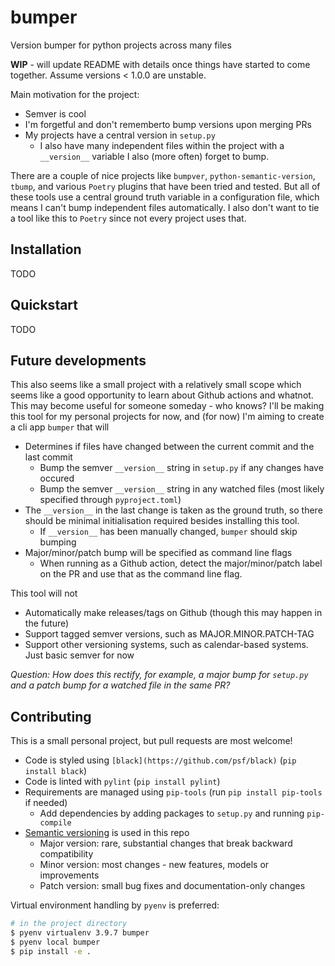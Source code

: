 # bumper
Version bumper for python projects across many files

**WIP** - will update README with details once things have started to come together. Assume
versions < 1.0.0 are unstable.

Main motivation for the project:
* Semver is cool
* I'm forgetful and don't rememberto bump versions upon merging PRs
* My projects have a central version in `setup.py`
    * I also have many independent files within the project with a `__version__` variable I also
      (more often) forget to bump.

There are a couple of nice projects like `bumpver`, `python-semantic-version`, `tbump`, and various
`Poetry` plugins that have been tried and tested. But all of these tools use a central ground truth
variable in a configuration file, which means I can't bump independent files automatically. I also
don't want to tie a tool like this to `Poetry` since not every project uses that.

## Installation
TODO

## Quickstart
TODO

## Future developments
This also seems like a small project with a relatively small scope which seems like a good
opportunity to learn about Github actions and whatnot. This may become useful for someone someday -
who knows? I'll be making this tool for my personal projects for now, and (for now) I'm aiming to
create a cli app `bumper` that will
* Determines if files have changed between the current commit and the last commit
    * Bump the semver `__version__` string in `setup.py` if any changes have occured
    * Bump the semver `__version__` string in any watched files (most likely specified through
      `pyproject.toml`)
* The `__version__` in the last change is taken as the ground truth, so there should be minimal
  initialisation required besides installing this tool.
    * If `__version__` has been manually changed, `bumper` should skip bumping
* Major/minor/patch bump will be specified as command line flags
    * When running as a Github action, detect the major/minor/patch label on the PR and use that as
      the command line flag.

This tool will not
* Automatically make releases/tags on Github (though this may happen in the future)
* Support tagged semver versions, such as MAJOR.MINOR.PATCH-TAG
* Support other versioning systems, such as calendar-based systems. Just basic semver for now


*Question: How does this rectify, for example, a major bump for `setup.py` and a patch bump for a
watched file in the same PR?*


## Contributing
This is a small personal project, but pull requests are most welcome!

* Code is styled using `[black](https://github.com/psf/black)` (`pip install black`)
* Code is linted with `pylint` (`pip install pylint`)
* Requirements are managed using `pip-tools` (run `pip install pip-tools` if needed)
    * Add dependencies by adding packages to `setup.py` and running `pip-compile`
* [Semantic versioning](https://semver.org) is used in this repo
    * Major version: rare, substantial changes that break backward compatibility
    * Minor version: most changes - new features, models or improvements
    * Patch version: small bug fixes and documentation-only changes

Virtual environment handling by `pyenv` is preferred:
```bash
# in the project directory
$ pyenv virtualenv 3.9.7 bumper
$ pyenv local bumper
$ pip install -e .
```
